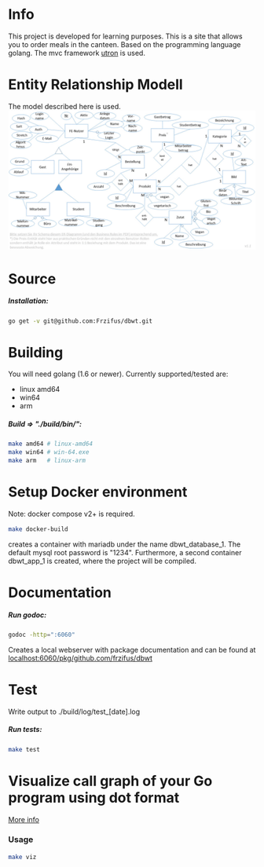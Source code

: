 # Info
This project is developed for learning purposes. This is a site that allows you to order meals in the canteen. Based on the programming language golang. The mvc framework [utron](https://github.com/gernest/utron) is used.

# Entity Relationship Modell
The model described here is used.
![ER Modell](./doc/erdiagramm.jpg "Entity-Relationship-Modell")

# Source

##### Installation:
```sh
go get -v git@github.com:Frzifus/dbwt.git
```

# Building

You will need golang (1.6 or newer).
Currently supported/tested are:
 - linux amd64
 - win64
 - arm

##### Build => "./build/bin/":
```sh
make amd64 # linux-amd64
make win64 # win-64.exe
make arm   # linux-arm
```

# Setup Docker environment
Note: docker compose v2+ is required.
```sh
make docker-build
```
creates a container with mariadb under the name dbwt_database_1. The default mysql root password is "1234". Furthermore, a second container dbwt_app_1 is created, where the project will be compiled.

# Documentation
##### Run godoc:
```sh
godoc -http=":6060"
```
Creates a local webserver with package documentation and can be found at [localhost:6060/pkg/github.com/frzifus/dbwt](http://localhost:6060/pkg/github.com/frzifus/dbwt/)

# Test

Write output to ./build/log/test_[date].log
##### Run tests:
```sh
make test
```

# Visualize call graph of your Go program using dot format
[More info](https://github.com/TrueFurby/go-callvis)
### Usage

```sh
make viz
```
